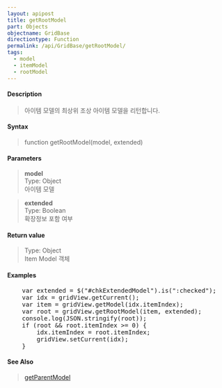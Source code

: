 ```yaml
---
layout: apipost
title: getRootModel
part: Objects
objectname: GridBase
directiontype: Function
permalink: /api/GridBase/getRootModel/
tags:
  - model
  - itemModel
  - rootModel
---
```



#### Description

> 아이템 모델의 최상위 조상 아이템 모델을 리턴합니다.  

#### Syntax

> function getRootModel(model, extended)  

#### Parameters

> **model**  
> Type: Object  
> 아이템 모델  

> **extended**  
> Type: Boolean  
> 확장정보 포함 여부  

#### Return value

> Type: Object  
> Item Model 객체  

#### Examples 

<pre class="prettyprint">
    var extended = $("#chkExtendedModel").is(":checked");
    var idx = gridView.getCurrent();
    var item = gridView.getModel(idx.itemIndex);
    var root = gridView.getRootModel(item, extended);
    console.log(JSON.stringify(root));
    if (root && root.itemIndex >= 0) {
        idx.itemIndex = root.itemIndex;
        gridView.setCurrent(idx);
    }
</pre>

#### See Also
> [getParentModel](/api/GridBase/getParentModel)